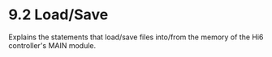 ﻿# 9.2 Load/Save

Explains the statements that load/save files into/from the memory of the Hi6 controller's MAIN module.